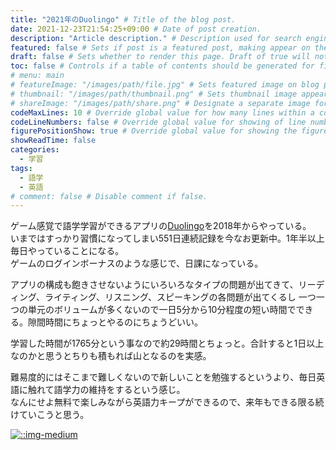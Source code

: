 ```yaml
---
title: "2021年のDuolingo" # Title of the blog post.
date: 2021-12-23T21:54:25+09:00 # Date of post creation.
description: "Article description." # Description used for search engine.
featured: false # Sets if post is a featured post, making appear on the home page side bar.
draft: false # Sets whether to render this page. Draft of true will not be rendered.
toc: false # Controls if a table of contents should be generated for first-level links automatically.
# menu: main
# featureImage: "/images/path/file.jpg" # Sets featured image on blog post.
# thumbnail: "/images/path/thumbnail.png" # Sets thumbnail image appearing inside card on homepage.
# shareImage: "/images/path/share.png" # Designate a separate image for social media sharing.
codeMaxLines: 10 # Override global value for how many lines within a code block before auto-collapsing.
codeLineNumbers: false # Override global value for showing of line numbers within code block.
figurePositionShow: true # Override global value for showing the figure label.
showReadTime: false
categories:
  - 学習
tags:
  - 語学
  - 英語
# comment: false # Disable comment if false.
---
```


ゲーム感覚で語学学習ができるアプリの[Duolingo](https://invite.duolingo.com/BDHTZTB5CWWKTFO6U7DLKIFUDQ)を2018年からやっている。  
いまではすっかり習慣になってしまい551日連続記録を今なお更新中。1年半以上毎日やっていることになる。  
ゲームのログインボーナスのような感じで、日課になっている。  

アプリの構成も飽きさせないようにいろいろなタイプの問題が出てきて、リーディング、ライティング、リスニング、スピーキングの各問題が出てくるし
一つ一つの単元のボリュームが多くないので一日5分から10分程度の短い時間でできる。隙間時間にちょっとやるのにちょうどいい。  

学習した時間が1765分という事なので約29時間とちょっと。合計すると1日以上なのかと思うとちりも積もれば山となるのを実感。  

難易度的にはそこまで難しくないので新しいことを勉強するというより、毎日英語に触れて語学力の維持をするという感じ。  
なんにせよ無料で楽しみながら英語力キープができるので、来年もできる限る続けていこうと思う。  

[![::img-medium](/images/post/duolingo-2021.PNG)](/images/post/duolingo-2021.PNG)